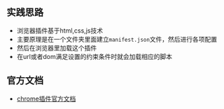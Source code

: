 ## 实践思路
- 浏览器插件基于html,css,js技术
- 主要原理是在一个文件夹里面建立`manifest.json`文件，然后进行各项配置
- 然后在浏览器里加载这个插件
- 在url或者dom满足设置的约束条件时就会加载相应的脚本

## 官方文档
- [chrome插件官方文档](https://developer.chrome.com/docs/extensions/)
